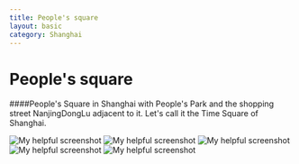```yaml
---
title: People's square
layout: basic
category: Shanghai
---
```



People's square
===============

####People's Square in Shanghai with People's Park and the shopping street NanjingDongLu adjacent to it. Let's call it the Time Square of Shanghai.

![My helpful screenshot](http://res.cloudinary.com/djfwqxjdx/image/upload/v1412515069/psquare3_r2vttt.jpg)
![My helpful screenshot](http://res.cloudinary.com/djfwqxjdx/image/upload/v1412587045/psquare4_pa8xgw.jpg)
![My helpful screenshot](http://res.cloudinary.com/djfwqxjdx/image/upload/v1412587102/psquare5_c8pc3t.jpg)
![My helpful screenshot](http://res.cloudinary.com/djfwqxjdx/image/upload/v1412587089/psquare6_jsg3wu.jpg)
![My helpful screenshot](http://res.cloudinary.com/djfwqxjdx/image/upload/v1412587113/psquare7_z9vb3y.jpg)



